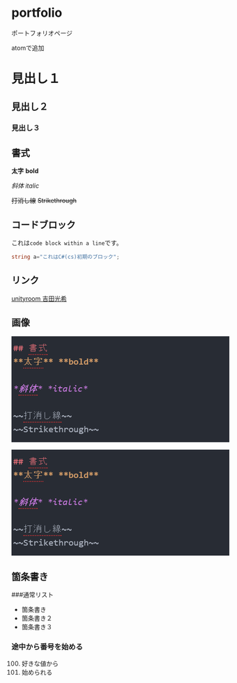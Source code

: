 # portfolio
ポートフォリオページ

atomで追加

# 見出し１

## 見出し２

### 見出し３


## 書式
**太字** **bold**

*斜体* *italic*

~~打消し線~~
~~Strikethrough~~

## コードブロック
これは`code block
within a line`です。

```cs
string a="これはC#(cs)初期のブロック";
```

## リンク

[unityroom 吉田光希](https://unityroom.com/users/t8vnzrsw0ud432kaebqx)

## 画像

![画像](images/image.png)

<img src="images/image.png"
alt="画像" style="width; 240px">

## 箇条書き

###通常リスト

- 箇条書き
- 箇条書き２
- 箇条書き３

### 途中から番号を始める

100. 好きな値から
100. 始められる
